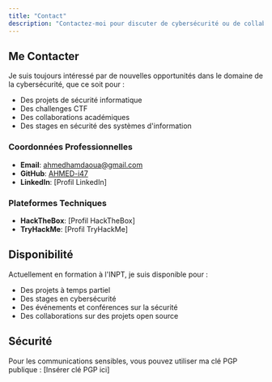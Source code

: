 ```yaml
---
title: "Contact"
description: "Contactez-moi pour discuter de cybersécurité ou de collaborations"
---
```


## Me Contacter

Je suis toujours intéressé par de nouvelles opportunités dans le domaine de la cybersécurité, que ce soit pour :
- Des projets de sécurité informatique
- Des challenges CTF
- Des collaborations académiques
- Des stages en sécurité des systèmes d'information

### Coordonnées Professionnelles

- **Email**: ahmedhamdaoua@gmail.com
- **GitHub**: [AHMED-i47](https://github.com/AHMED-i47)
- **LinkedIn**: [Profil LinkedIn]

### Plateformes Techniques
- **HackTheBox**: [Profil HackTheBox]
- **TryHackMe**: [Profil TryHackMe]

## Disponibilité

Actuellement en formation à l'INPT, je suis disponible pour :
- Des projets à temps partiel
- Des stages en cybersécurité
- Des événements et conférences sur la sécurité
- Des collaborations sur des projets open source

## Sécurité

Pour les communications sensibles, vous pouvez utiliser ma clé PGP publique :
[Insérer clé PGP ici]
